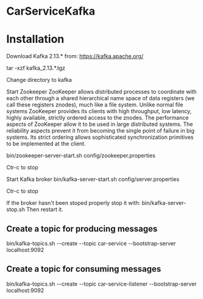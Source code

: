 # CarServiceKafka

# Installation

Download Kafka 2.13.* from: https://kafka.apache.org/

tar -xzf kafka_2.13.*.tgz

Change directory to kafka

Start Zookeeper
ZooKeeper allows distributed processes to coordinate with each other through a shared hierarchical name space of data registers (we call these registers znodes), much like a file system. Unlike normal file systems ZooKeeper provides its clients with high throughput, low latency, highly available, strictly ordered access to the znodes. The performance aspects of ZooKeeper allow it to be used in large distributed systems. The reliability aspects prevent it from becoming the single point of failure in big systems. Its strict ordering allows sophisticated synchronization primitives to be implemented at the client.

bin/zookeeper-server-start.sh config/zookeeper.properties

Ctr-c to stop

Start Kafka broker
bin/kafka-server-start.sh config/server.properties

Ctr-c to stop

If the broker hasn't been stoped properly stop it with: bin/kafka-server-stop.sh Then restart it.

## Create a topic for producing messages

bin/kafka-topics.sh --create --topic car-service --bootstrap-server localhost:9092

## Create a topic for consuming messages

bin/kafka-topics.sh --create --topic car-service-listener --bootstrap-server localhost:9092
